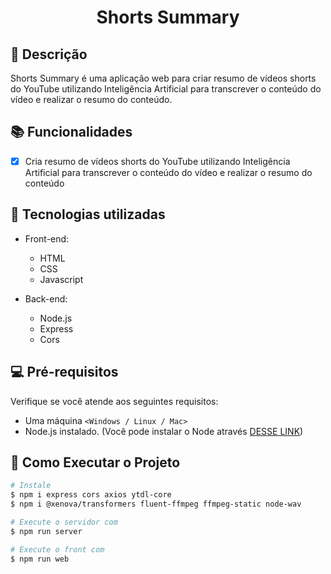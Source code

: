 <h1 align="center">Shorts Summary</h1>

## 📒 Descrição

Shorts Summary é uma aplicação web para criar resumo de vídeos shorts do YouTube utilizando Inteligência Artificial para transcrever o conteúdo do vídeo e realizar o resumo do conteúdo.

## 📚 Funcionalidades

- [x] Cria resumo de vídeos shorts do YouTube utilizando Inteligência Artificial para transcrever o conteúdo do vídeo e realizar o resumo do conteúdo

## 🔧 Tecnologias utilizadas

- Front-end:

  - HTML
  - CSS
  - Javascript

- Back-end:
  - Node.js
  - Express
  - Cors

## 💻 Pré-requisitos

Verifique se você atende aos seguintes requisitos:

- Uma máquina `<Windows / Linux / Mac>`
- Node.js instalado. (Você pode instalar o Node através [DESSE LINK](https://nodejs.org/en))

## 🚀 Como Executar o Projeto

```bash
# Instale
$ npm i express cors axios ytdl-core
$ npm i @xenova/transformers fluent-ffmpeg ffmpeg-static node-wav

# Execute o servidor com
$ npm run server

# Execute o front com
$ npm run web
```
